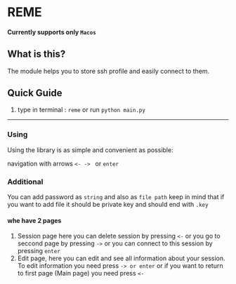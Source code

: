 # REME #

#### Currently supports only `Macos`

## What is this? ##
The module helps you to store ssh profile and easily connect to them.

## Quick Guide ##
1. type in terminal : ```reme``` or run ```python main.py```

----------


### Using ###


Using the library is as simple and convenient as possible:

navigation with arrows `<- -> ` or `enter`

### Additional

You can add password as `string` and also as `file path` keep in mind that if you want to add file it should be private key and should end with `.key`

#### whe have 2 pages

1. Session page here you can delete session by pressing `<-` 
or you go to seccond page by pressing `->` or you can connect to this session by pressing `enter`
2. Edit page, here you can edit and see all information about your session. To edit information
you need press `-> or enter` or if you want to return to first page (Main page) you need press `<-`




